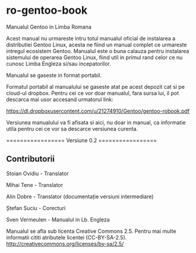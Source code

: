 ro-gentoo-book
==============

Manualul Gentoo in Limba Romana

Acest manual nu urmareste intru totul manualul oficial de instalarea a distributiei Gentoo Linux, acesta ne fiind 
un manual complet ce urmareste intregul ecosistem Gentoo.
Manualul este o buna calauza pentru instalarea sistemului de operarea Gentoo Linux, fiind util in primul rand celor 
ce nu cunosc Limba Engleza si/sau incepatorilor.

Manualul se gaseste in format portabil.

Formatul portabil al manualului se gaseste atat pe acest depozit cat si pe cloud-ul dropbox.
Pentru cei ce vor doar manualul, fara sursa lui, il pot descarca mai usor accesand urmatorul link:

https://dl.dropboxusercontent.com/u/21274910/Gentoo/gentoo-robook.pdf

Versiunea manualului va fi afisata si aici, nu doar in manual, ca informatie utila pentru cei ce vor sa descarce versiunea curenta.





================= Versiune 0.2 =================


Contributorii
-------------

Stoian Ovidiu - Translator

Mihai Tene - Translator

Alin Dobre - Translator (documentație versiuni intermediare)

Ștefan Suciu - Corecturi

Sven Vermeulen - Manualul in Lb. Engleza

Manualul se afla sub licenta Creative Commons 2.5.
Pentru mai multe informatii cititi atributele licentei (CC-BY-SA-2.5).
http://creativecommons.org/licenses/by-sa/2.5/
